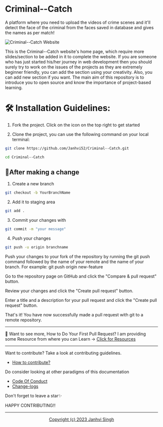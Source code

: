 # Criminal--Catch

A platform where you need to upload the videos of crime scenes and it'll detect the face of the criminal from the faces saved in database and gives the names as per match!

![Criminal--Catch Website](https://user-images.githubusercontent.com/97719669/206909951-460bbe00-de41-4783-a6be-980b5cd4a36b.png)

This is the Criminal--Catch website's home page, which require more slides/section to be added in it to complete the website. If you are someone who has just started his/her journey in web development then you should surely try to work on the issues of the projects as they are extremely beginner friendly, you can add the section using your creativity. Also, you can add new section if you want. The main aim of this repository is to introduce you to open source and know the importance of project-based learning.

# 🛠️ Installation Guidelines:

1. Fork the project. Click on the icon on the top right to get started

2. Clone the project, you can use the following command on your local terminal:

```bash
git clone https://github.com/Janhvi52/Criminal--Catch.git
```

```bash
cd Criminal--Catch
```

## 🥂After making a change

1. Create a new branch

```bash
git checkout -b YourBranchName
```

2. Add it to staging area

```bash
git add .
```

3. Commit your changes with

```bash
git commit -m "your message"
```

4. Push your changes

```bash
git push -u origin branchname
```

Push your changes to your fork of the repository by running the git push command followed by the name of your remote and the name of your branch. For example: git push origin new-feature

Go to the repository page on GitHub and click the "Compare & pull request" button.

Review your changes and click the "Create pull request" button.

Enter a title and a description for your pull request and click the "Create pull request" button.

That's it! You have now successfully made a pull request with git to a remote repository.

-------------------------------------------------------------------------------------------------

🫴 Want to see more, How to Do Your First Pull Request?
I am providing some Resource from where you can Learn -> [Click for Resources](https://www.youtube.com/playlist?list=PLO_Y0rsm7b3aubpJhA6Td7af9Vjk0mDAm)

-------------------------------------------------------------------------------------------------
Want to contribute?
Take a look at contributing guidelines.
  - [How to contribute?](/.github/CONTRIBUTING.md)

Do consider looking at other paradigms of this documentation
  - [Code Of Conduct](/.github/CODE_OF_CONDUCT.md)
  - [Change-logs](/.github/CHANGELOG.md)

Don't forget to leave a star✨

HAPPY CONTRIBUTING!!

-----------------------------------------------------------------------------------------------------------------------------------------------------------------
 <p align="center"><a href="LICENSE">Copyright (c) 2023 Janhvi Singh</a></p>
